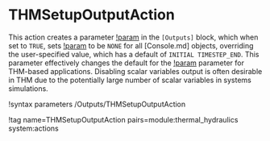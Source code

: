 # THMSetupOutputAction

This action creates a parameter [!param](/Outputs/disable_scalars_in_console) in the `[Outputs]` block,
which when set to `TRUE`, sets [!param](/Outputs/Console/execute_scalars_on) to be `NONE`
for all [Console.md] objects, overriding the user-specified value, which has a
default of `INITIAL TIMESTEP_END`. This parameter effectively changes the default
for the [!param](/Outputs/Console/execute_scalars_on) parameter for THM-based
applications. Disabling scalar variables output is often desirable in THM due
to the potentially large number of scalar variables in systems simulations.

!syntax parameters /Outputs/THMSetupOutputAction

!tag name=THMSetupOutputAction pairs=module:thermal_hydraulics system:actions
